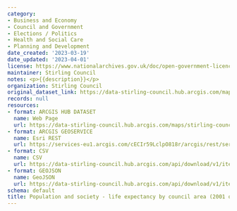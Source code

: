 ```yaml
---
category:
- Business and Economy
- Council and Government
- Elections / Politics
- Health and Social Care
- Planning and Development
date_created: '2023-03-19'
date_updated: '2023-04-01'
license: https://www.nationalarchives.gov.uk/doc/open-government-licence/version/3/
maintainer: Stirling Council
notes: <p>{{description}}</p>
organization: Stirling Council
original_dataset_link: https://data-stirling-council.hub.arcgis.com/maps/stirling-council::population-and-society-life-expectancy-by-council-area-2001-onwards
records: null
resources:
- format: ARCGIS HUB DATASET
  name: Web Page
  url: https://data-stirling-council.hub.arcgis.com/maps/stirling-council::population-and-society-life-expectancy-by-council-area-2001-onwards
- format: ARCGIS GEOSERVICE
  name: Esri REST
  url: https://services-eu1.arcgis.com/cECIr59LclpO818r/arcgis/rest/services/population%20and%20society%20-%20life%20expectancy%20by%20council%20area%20(2001%20onwards)/FeatureServer/0
- format: CSV
  name: CSV
  url: https://data-stirling-council.hub.arcgis.com/api/download/v1/items/f1529db52c4f42fd9114f537de88f02a/csv?layers=0
- format: GEOJSON
  name: GeoJSON
  url: https://data-stirling-council.hub.arcgis.com/api/download/v1/items/f1529db52c4f42fd9114f537de88f02a/geojson?layers=0
schema: default
title: Population and society - life expectancy by council area (2001 onwards)
---
```

